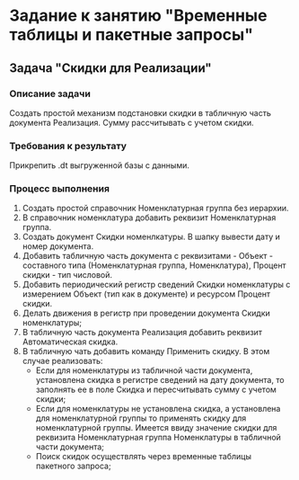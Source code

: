 # Задание к занятию "Временные таблицы и пакетные запросы"

## Задача "Скидки для Реализации"

### Описание задачи

Создать простой механизм подстановки скидки в табличную часть документа Реализация. Сумму рассчитывать с учетом скидки.

### Требования к результату

Прикрепить .dt выгруженной базы с данными.


### Процесс выполнения

1. Создать простой справочник Номенклатурная группа без иерархии.
2. В справочник номенклатура добавить реквизит Номенклатурная группа.
3. Создать документ Скидки номенлкатуры. В шапку вывести дату и номер документа. 
4. Добавить табличную часть документа с реквизитами - Объект - составного типа (Номенклатурная группа, Номенклатура), Процент скидки - тип числовой.
5. Добавить периодический регистр сведений Скидки номенклатуры с измерением Объект (тип как в документе) и ресурсом Процент скидки.
6. Делать движения в регистр при проведении документа Скидки номенклатуры;
7. В табличную часть документа Реализация добавить реквизит Автоматическая скидка.
8. В табличную чать добавить команду Применить скидку. В этом случае реализовать:
    * Если для номенклатуры из табличной части документа, установлена скидка в регистре сведений на дату документа, то заполнять ее в поле 
      Скидка и пересчитывать сумму с учетом скидки;
    * Если для номенклатуры не установлена скидка, а установлена для номенклатурной группы то применять скидку для номенклатурной группы. 
      Имеется ввиду значение скидки для реквизита Номенклатурная группа Номенклатуры в табличной части документа;
    * Поиск скидок осуществлять через временные таблицы пакетного запроса;  

